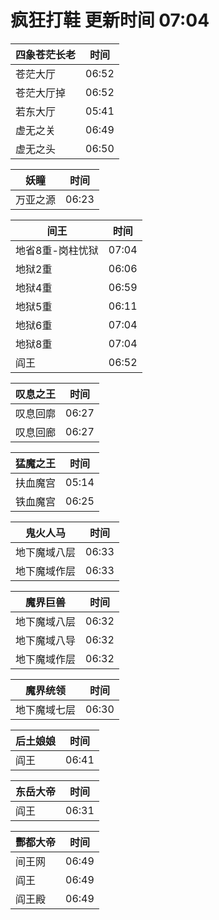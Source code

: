 # 疯狂打鞋 更新时间 07:04

| 四象苍茫长老   | 时间    |
|--------|-------|
| 苍茫大厅 | 06:52 |
| 苍茫大厅掉 | 06:52 |
| 若东大厅 | 05:41 |
| 虚无之关 | 06:49 |
| 虚无之头 | 06:50 |

| 妖瞳   | 时间    |
|--------|-------|
| 万亚之源 | 06:23 |

| 间王   | 时间    |
|--------|-------|
| 地省8重-岗柱忧狱 | 07:04 |
| 地狱2重 | 06:06 |
| 地狱4重 | 06:59 |
| 地狱5重 | 06:11 |
| 地狱6重 | 07:04 |
| 地狱8重 | 07:04 |
| 阎王 | 06:52 |

| 叹息之王   | 时间    |
|--------|-------|
| 叹息回廓 | 06:27 |
| 叹息回廊 | 06:27 |

| 猛魔之王   | 时间    |
|--------|-------|
| 扶血魔宫 | 05:14 |
| 铁血魔宫 | 06:25 |

| 鬼火人马   | 时间    |
|--------|-------|
| 地下魔域八层 | 06:33 |
| 地下魔域作层 | 06:33 |

| 魔界巨兽   | 时间    |
|--------|-------|
| 地下魔域八层 | 06:32 |
| 地下魔域八导 | 06:32 |
| 地下魔域作层 | 06:32 |

| 魔界统领   | 时间    |
|--------|-------|
| 地下魔域七层 | 06:30 |

| 后土娘娘   | 时间    |
|--------|-------|
| 阎王 | 06:41 |

| 东岳大帝   | 时间    |
|--------|-------|
| 阎王 | 06:31 |

| 酆都大帝   | 时间    |
|--------|-------|
| 间王网 | 06:49 |
| 阎王 | 06:49 |
| 阎王殿 | 06:49 |